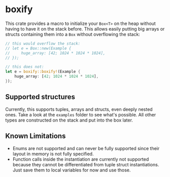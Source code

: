# boxify

This crate provides a macro to initialize your `Box<T>` on the heap without having to have it on the stack before.
This allows easily putting big arrays or structs containing them into a `Box` without overflowing the stack:

```rust ,ignore
// this would overflow the stack:
// let e = Box::new(Example {
//     huge_array: [42; 1024 * 1024 * 1024],
// });

// this does not:
let e = boxify::boxify!(Example {
    huge_array: [42; 1024 * 1024 * 1024],
});
```

## Supported structures

Currently, this supports tuples, arrays and structs, even deeply nested ones. Take a look at the `examples` folder to
see what's possible.
All other types are constructed on the stack and put into the box later.

## Known Limitations

- Enums are not supported and can never be fully supported since their layout in memory is not fully specified.
- Function calls inside the instantiation are currently not supported because they cannot be differentiated from tuple struct instantiations. Just save them to local
variables for now and use those.